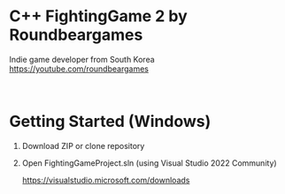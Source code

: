 # C++ FightingGame 2 by Roundbeargames

Indie game developer from South Korea
<br>
https://youtube.com/roundbeargames

<br>

# Getting Started (Windows)

1. Download ZIP or clone repository

2. Open FightingGameProject.sln (using Visual Studio 2022 Community)

    https://visualstudio.microsoft.com/downloads
    
